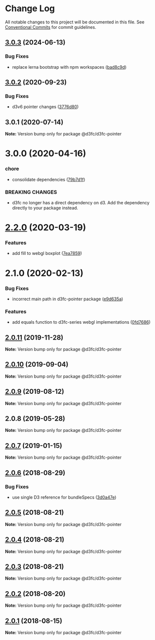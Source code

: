 # Change Log

All notable changes to this project will be documented in this file.
See [Conventional Commits](https://conventionalcommits.org) for commit guidelines.

## [3.0.3](https://github.com/d3fc/d3fc/compare/@d3fc/d3fc-pointer@3.0.2...@d3fc/d3fc-pointer@3.0.3) (2024-06-13)

### Bug Fixes

-   replace lerna bootstrap with npm workspaces ([bad8c9d](https://github.com/d3fc/d3fc/commit/bad8c9dd84ff0c40a0e9433e9a9015a78339c9d3))

## [3.0.2](https://github.com/d3fc/d3fc/compare/@d3fc/d3fc-pointer@3.0.1...@d3fc/d3fc-pointer@3.0.2) (2020-09-23)

### Bug Fixes

-   d3v6 pointer changes ([3776d80](https://github.com/d3fc/d3fc/commit/3776d80))

## 3.0.1 (2020-07-14)

**Note:** Version bump only for package @d3fc/d3fc-pointer

# 3.0.0 (2020-04-16)

### chore

-   consolidate dependencies ([79b7d1f](https://github.com/d3fc/d3fc/commit/79b7d1f))

### BREAKING CHANGES

-   d3fc no longer has a direct dependency on d3. Add the
    dependency directly to your package instead.

# [2.2.0](https://github.com/d3fc/d3fc/compare/@d3fc/d3fc-pointer@2.1.0...@d3fc/d3fc-pointer@2.2.0) (2020-03-19)

### Features

-   add fill to webgl boxplot ([7ea7859](https://github.com/d3fc/d3fc/commit/7ea7859))

# 2.1.0 (2020-02-13)

### Bug Fixes

-   incorrect main path in d3fc-pointer package ([e9d635a](https://github.com/d3fc/d3fc/commit/e9d635a))

### Features

-   add equals function to d3fc-series webgl implementations ([0fd7686](https://github.com/d3fc/d3fc/commit/0fd7686))

## [2.0.11](https://github.com/d3fc/d3fc/compare/@d3fc/d3fc-pointer@2.0.10...@d3fc/d3fc-pointer@2.0.11) (2019-11-28)

**Note:** Version bump only for package @d3fc/d3fc-pointer

## [2.0.10](https://github.com/d3fc/d3fc/compare/@d3fc/d3fc-pointer@2.0.9...@d3fc/d3fc-pointer@2.0.10) (2019-09-04)

**Note:** Version bump only for package @d3fc/d3fc-pointer

<a name="2.0.9"></a>

## [2.0.9](https://github.com/d3fc/d3fc/compare/@d3fc/d3fc-pointer@2.0.8...@d3fc/d3fc-pointer@2.0.9) (2019-08-12)

**Note:** Version bump only for package @d3fc/d3fc-pointer

<a name="2.0.8"></a>

## 2.0.8 (2019-05-28)

**Note:** Version bump only for package @d3fc/d3fc-pointer

<a name="2.0.7"></a>

## [2.0.7](https://github.com/d3fc/d3fc/compare/@d3fc/d3fc-pointer@2.0.6...@d3fc/d3fc-pointer@2.0.7) (2019-01-15)

**Note:** Version bump only for package @d3fc/d3fc-pointer

<a name="2.0.6"></a>

## [2.0.6](https://github.com/d3fc/d3fc/compare/@d3fc/d3fc-pointer@2.0.5...@d3fc/d3fc-pointer@2.0.6) (2018-08-29)

### Bug Fixes

-   use single D3 reference for bundleSpecs ([3d0a47e](https://github.com/d3fc/d3fc/commit/3d0a47e))

<a name="2.0.5"></a>

## [2.0.5](https://github.com/d3fc/d3fc/compare/@d3fc/d3fc-pointer@2.0.4...@d3fc/d3fc-pointer@2.0.5) (2018-08-21)

**Note:** Version bump only for package @d3fc/d3fc-pointer

<a name="2.0.4"></a>

## [2.0.4](https://github.com/d3fc/d3fc/compare/@d3fc/d3fc-pointer@2.0.3...@d3fc/d3fc-pointer@2.0.4) (2018-08-21)

**Note:** Version bump only for package @d3fc/d3fc-pointer

<a name="2.0.3"></a>

## [2.0.3](https://github.com/d3fc/d3fc-pointer/compare/@d3fc/d3fc-pointer@2.0.2...@d3fc/d3fc-pointer@2.0.3) (2018-08-21)

**Note:** Version bump only for package @d3fc/d3fc-pointer

<a name="2.0.2"></a>

## [2.0.2](https://github.com/d3fc/d3fc/compare/@d3fc/d3fc-pointer@2.0.1...@d3fc/d3fc-pointer@2.0.2) (2018-08-20)

**Note:** Version bump only for package @d3fc/d3fc-pointer

<a name="2.0.1"></a>

## [2.0.1](https://github.com/d3fc/d3fc/compare/@d3fc/d3fc-pointer@2.0.0...@d3fc/d3fc-pointer@2.0.1) (2018-08-15)

**Note:** Version bump only for package @d3fc/d3fc-pointer
